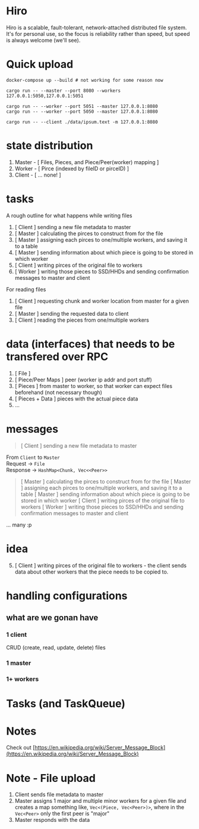# Hiro

Hiro is a scalable, fault-tolerant, network-attached distributed file system. It's for personal use, so the focus is reliability rather than speed, but speed is always welcome (we'll see).

# Quick upload
```
docker-compose up --build # not working for some reason now
```

```
cargo run -- --master --port 8080 --workers 127.0.0.1:5050,127.0.0.1:5051
```
```
cargo run -- --worker --port 5051 --master 127.0.0.1:8080
cargo run -- --worker --port 5050 --master 127.0.0.1:8080
```
```
cargo run -- --client ./data/ipsum.text -m 127.0.0.1:8080
```

# state distribution

1. Master - [ Files, Pieces, and Piece/Peer(worker) mapping ]
2. Worker - [ Pirce (indexed by fileID or pirceID) ]
3. Client - [ ... none! ]

# tasks

A rough outline for what happens while writing files

1. [ Client ] sending a new file metadata to master
2. [ Master ] calculating the pirces to construct from for the file
3. [ Master ] assigning each pirces to one/multiple workers, and saving it to a table
4. [ Master ] sending information about which piece is going to be stored in which worker
5. [ Client ] writing pirces of the original file to workers
6. [ Worker ] writing those pieces to SSD/HHDs and sending confirmation messages to master and client

For reading files

1. [ Client ] requesting chunk and worker location from master for a given file
2. [ Master ] sending the requested data to client
3. [ Client ] reading the pieces from one/multiple workers

# data (interfaces) that needs to be transfered over RPC

1. [ File ]
2. [ Piece/Peer Maps ] peer (worker ip addr and port stuff)
3. [ Pieces ] from master to worker, so that worker can expect files beforehand (not necessary though)
4. [ Pieces + Data ] pieces with the actual piece data
5. ...

# messages

> [ Client ] sending a new file metadata to master

From `Client` to `Master`   
Request -> `File`   
Response -> `HashMap<Chunk, Vec<<Peer>>`   

> [ Master ] calculating the pirces to construct from for the file
> [ Master ] assigning each pirces to one/multiple workers, and saving it to a table
> [ Master ] sending information about which piece is going to be stored in which worker
> [ Client ] writing pirces of the original file to workers
> [ Worker ] writing those pieces to SSD/HHDs and sending confirmation messages to master and client

... many :p


# idea

5. [ Client ] writing pirces of the original file to workers - the client sends data about other workers that the piece
   needs to be copied to.


# handling configurations

## what are we gonan have

### 1 client
CRUD (create, read, update, delete) files

### 1 master


### 1+ workers


# Tasks (and TaskQueue)



# Notes

Check out [https://en.wikipedia.org/wiki/Server_Message_Block](https://en.wikipedia.org/wiki/Server_Message_Block)






# Note - File upload

1. Client sends file metadata to master
2. Master assigns 1 major and multiple minor workers for a given file and creates a map
   something like, `Vec<(Piece, Vec<Peer>)>`, where in the `Vec<Peer>` only the first peer
   is "major"
2. Master responds with the data











